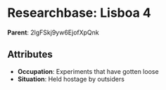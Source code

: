 # Researchbase: Lisboa 4

**Parent**: 2lgFSkj9yw6EjofXpQnk

## Attributes
- **Occupation**: Experiments that have gotten loose
- **Situation**: Held hostage by outsiders

